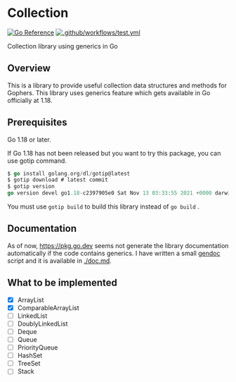 # Collection

[![Go Reference](https://pkg.go.dev/badge/github.com/hidetatz/collection.svg)](https://pkg.go.dev/github.com/hidetatz/collection)
[![.github/workflows/test.yml](https://github.com/hidetatz/collection/actions/workflows/test.yml/badge.svg)](https://github.com/hidetatz/collection/actions/workflows/test.yml)

Collection library using generics in Go

## Overview

This is a library to provide useful collection data structures and methods for Gophers.
This library uses generics feature which gets available in Go officially at 1.18.

## Prerequisites

Go 1.18 or later.

If Go 1.18 has not been released but you want to try this package, you can use gotip command.

```go
$ go install golang.org/dl/gotip@latest
$ gotip download # latest commit
$ gotip version
go version devel go1.18-c2397905e0 Sat Nov 13 03:33:55 2021 +0000 darwin/arm64
```

You must use `gotip build` to build this library instead of `go build` .

## Documentation

As of now, https://pkg.go.dev seems not generate the library documentation automatically if the code contains generics.
I have written a small [gendoc](./gendoc) script and it is available in [./doc.md](./doc.md).

## What to be implemented

- [x] ArrayList
- [x] ComparableArrayList
- [ ] LinkedList
- [ ] DoublyLinkedList
- [ ] Deque
- [ ] Queue
- [ ] PriorityQueue
- [ ] HashSet
- [ ] TreeSet
- [ ] Stack
